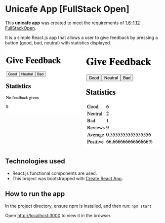# Unicafe App [FullStack Open]

This **unicafe app** was created to meet the requirements of [1.6-1.12 FullStackOpen](https://fullstackopen.com/en/part1/a_more_complex_state_debugging_react_apps#exercises-1-6-1-14).

It is a simple React.js app that allows a user to give feedback by pressing a button (good, bad, neutral) with statistics displayed.

<p><kbd style="display:inline-block; width:250px; hspace: 20px; vertical-align: top;"  >
  <img src="./public/unicafe_screenshot_1.png"  alt="Unicafe App Screenshot on loading"/></kbd>
  <kbd style="display:inline-block; width:250px; hspace: 20px; vertical-align: top;"  >
  <img src="./public/unicafe_screenshot_2.png"  alt="Unicafe App Screenshot in use"/> </kbd>
</p>

## Technologies used

- React.js functional components are used.
- This project was bootstrapped with [Create React App](https://github.com/facebook/create-react-app).

## How to run the app

In the project directory, ensure npm is installed, and then run:
`npm start`

Open [http://localhost:3000](http://localhost:3000) to view it in the browser.
